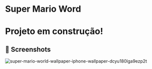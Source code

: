 # Super Mario Word

# Projeto em construção!
## 📌 Screenshots
![super-mario-world-wallpaper-iphone-wallpaper-dcyu180lga9ezp2t](https://github.com/carllos-alberto/Super-Mario-Word/assets/81397233/e0432329-a561-488f-a9b9-f8b1f40c6182)



